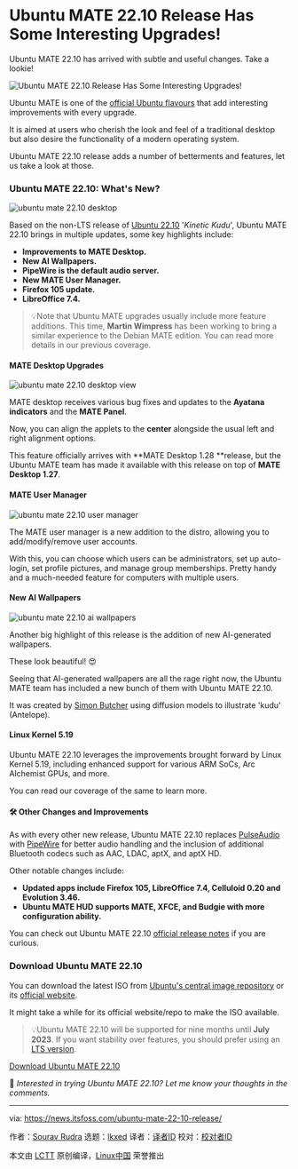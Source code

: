 [#]: subject: "Ubuntu MATE 22.10 Release Has Some Interesting Upgrades!"
[#]: via: "https://news.itsfoss.com/ubuntu-mate-22-10-release/"
[#]: author: "Sourav Rudra https://news.itsfoss.com/author/sourav/"
[#]: collector: "lkxed"
[#]: translator: " "
[#]: reviewer: " "
[#]: publisher: " "
[#]: url: " "

Ubuntu MATE 22.10 Release Has Some Interesting Upgrades!
======

Ubuntu MATE 22.10 has arrived with subtle and useful changes. Take a lookie!

![Ubuntu MATE 22.10 Release Has Some Interesting Upgrades!][1]

Ubuntu MATE is one of the [official Ubuntu flavours][2] that add interesting improvements with every upgrade.

It is aimed at users who cherish the look and feel of a traditional desktop but also desire the functionality of a modern operating system.

Ubuntu MATE 22.10 release adds a number of betterments and features, let us take a look at those.

### Ubuntu MATE 22.10: What's New?

![ubuntu mate 22.10 desktop][3]

Based on the non-LTS release of [Ubuntu 22.10][4] '_Kinetic Kudu_', Ubuntu MATE 22.10 brings in multiple updates, some key highlights include:

- **Improvements to MATE Desktop.**
- **New AI Wallpapers.**
- **PipeWire is the default audio server.**
- **New MATE User Manager.**
- **Firefox 105 update.**
- **LibreOffice 7.4.**

> 💡Note that Ubuntu MATE upgrades usually include more feature additions. This time, **Martin Wimpress** has been working to bring a similar experience to the Debian MATE edition. You can read more details in our previous coverage.

#### MATE Desktop Upgrades

![ubuntu mate 22.10 desktop view][5]

MATE desktop receives various bug fixes and updates to the **Ayatana indicators** and the **MATE Panel**.

Now, you can align the applets to the **center** alongside the usual left and right alignment options.

This feature officially arrives with **MATE Desktop 1.28 **release, but the Ubuntu MATE team has made it available with this release on top of **MATE Desktop 1.27**.

#### MATE User Manager

![ubuntu mate 22.10 user manager][6]

The MATE user manager is a new addition to the distro, allowing you to add/modify/remove user accounts.

With this, you can choose which users can be administrators, set up auto-login, set profile pictures, and manage group memberships. Pretty handy and a much-needed feature for computers with multiple users.

#### New AI Wallpapers

![ubuntu mate 22.10 ai wallpapers][7]

Another big highlight of this release is the addition of new AI-generated wallpapers.

These look beautiful! 😍

Seeing that AI-generated wallpapers are all the rage right now, the Ubuntu MATE team has included a new bunch of them with Ubuntu MATE 22.10.

It was created by [Simon Butcher][8] using diffusion models to illustrate 'kudu' (Antelope).

#### Linux Kernel 5.19

Ubuntu MATE 22.10 leverages the improvements brought forward by Linux Kernel 5.19, including enhanced support for various ARM SoCs, Arc Alchemist GPUs, and more.

You can read our coverage of the same to learn more.

#### 🛠️ Other Changes and Improvements

As with every other new release, Ubuntu MATE 22.10 replaces [PulseAudio][9] with [PipeWire][10] for better audio handling and the inclusion of additional Bluetooth codecs such as AAC, LDAC, aptX, and aptX HD.

Other notable changes include:

- **Updated apps include Firefox 105, LibreOffice 7.4, Celluloid 0.20 and Evolution 3.46.**
- **Ubuntu MATE HUD supports MATE, XFCE, and Budgie with more configuration ability.**

You can check out Ubuntu MATE 22.10 [official release notes][11] if you are curious.

### Download Ubuntu MATE 22.10

You can download the latest ISO from [Ubuntu's central image repository][12] or its [official website][13].

It might take a while for its official website/repo to make the ISO available.

> 💡Ubuntu MATE 22.10 will be supported for nine months until **July 2023**. If you want stability over features, you should prefer using an [LTS version][14].

[Download Ubuntu MATE 22.10][13]

💬 _Interested in trying Ubuntu MATE 22.10? Let me know your thoughts in the comments._

--------------------------------------------------------------------------------

via: https://news.itsfoss.com/ubuntu-mate-22-10-release/

作者：[Sourav Rudra][a]
选题：[lkxed][b]
译者：[译者ID](https://github.com/译者ID)
校对：[校对者ID](https://github.com/校对者ID)

本文由 [LCTT](https://github.com/LCTT/TranslateProject) 原创编译，[Linux中国](https://linux.cn/) 荣誉推出

[a]: https://news.itsfoss.com/author/sourav/
[b]: https://github.com/lkxed
[1]: https://news.itsfoss.com/content/images/size/w1200/2022/10/ubuntu-mate-22-10-release.jpg
[2]: https://itsfoss.com/which-ubuntu-install/
[3]: https://news.itsfoss.com/content/images/2022/10/ubuntu-mate-22-10.png
[4]: https://news.itsfoss.com/ubuntu-22-10-features/
[5]: https://news.itsfoss.com/content/images/2022/10/Ubuntu_MATE_22.10_Desktop.png
[6]: https://news.itsfoss.com/content/images/2022/10/Ubuntu_MATE_22.10_User_Manager.png
[7]: https://news.itsfoss.com/content/images/2022/10/Ubuntu_MATE_22.10_AI_Wallpapers.png
[8]: https://twitter.com/simonjbutcher
[9]: https://www.freedesktop.org/wiki/Software/PulseAudio/
[10]: https://pipewire.org/
[11]: https://ubuntu-mate.org/blog/ubuntu-mate-kinetic-kudu-release-notes/
[12]: https://cdimage.ubuntu.com/ubuntu-mate/releases/22.10/release/
[13]: https://ubuntu-mate.org/download/
[14]: https://itsfoss.com/long-term-support-lts/

